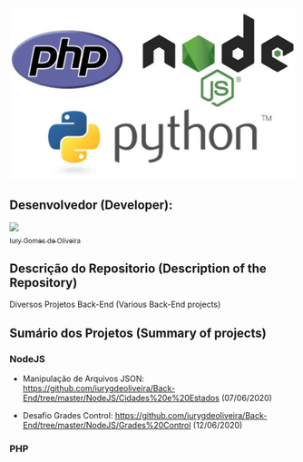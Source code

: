 <p align="center">
  <img src="https://github.com/iurygdeoliveira/Back-End/blob/master/CAPA%20PRINCIPAL.jpg">
</p>

## Desenvolvedor (Developer):

[<img src="https://avatars3.githubusercontent.com/u/30157522?s=460&u=30d3397df3e4655b6fa8047ac27052569cf7db78&v=4" width=115><br><sub>Iury Gomes de Oliveira</sub>](https://github.com/iurygdeoliveira)

## Descrição do Repositorio (Description of the Repository)

Diversos Projetos Back-End (Various Back-End projects)

## Sumário dos Projetos (Summary of projects)

### NodeJS

- Manipulação de Arquivos JSON: https://github.com/iurygdeoliveira/Back-End/tree/master/NodeJS/Cidades%20e%20Estados (07/06/2020)

- Desafio Grades Control: https://github.com/iurygdeoliveira/Back-End/tree/master/NodeJS/Grades%20Control (12/06/2020)

### PHP

